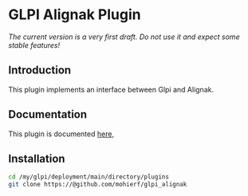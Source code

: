 # GLPI Alignak Plugin

*The current version is a very first draft. Do not use it and expect some stable features!*
## Introduction

This plugin implements an interface between Glpi and Alignak.

## Documentation

This plugin is documented [here](https://github.com/pluginsGLPI/glpi-example-plugin/wiki),

## Installation

```sh
cd /my/glpi/deployment/main/directory/plugins
git clone https://@github.com/mohierf/glpi_alignak
```
